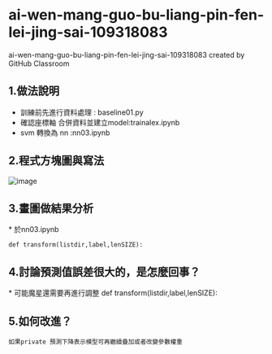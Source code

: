 # ai-wen-mang-guo-bu-liang-pin-fen-lei-jing-sai-109318083
ai-wen-mang-guo-bu-liang-pin-fen-lei-jing-sai-109318083 created by GitHub Classroom


<h2>1.做法說明</h2>
 
* 訓練前先進行資料處理 : baseline01.py
* 確認座標軸 合併資料並建立model:trainalex.ipynb
* svm 轉換為 nn :nn03.ipynb

<h2>2.程式方塊圖與寫法</h2>

![image](https://github.com/MachineLearningNTUT/regression-109318083/blob/main/Diagram.jpg)

<h2>3.畫圖做結果分析</h2>
* 於nn03.ipynb
  
  
  
    def transform(listdir,label,lenSIZE):
<h2>4.討論預測值誤差很大的，是怎麼回事？</h2>
* 可能魔星還需要再進行調整    
    def transform(listdir,label,lenSIZE):
   

<h2>5.如何改進？</h2>

    如果private 預測下降表示模型可再繼續疊加或者改變參數權重
